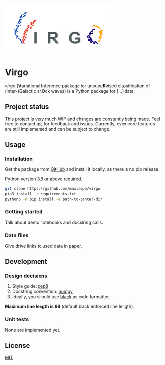 ![image](images/virgo_logo.png)

# Virgo

_virgo_ (**V**ariational **I**nference package for unsupe**R**vised classification of (inter-)**G**alactic sh**O**ck waves)
is a Python package for [...] data.


## Project status

This project is very much WIP and changes are constantly being made. Feel free to contact [me](mailto:max.lamparth@tum.de?subject=virgo) for feedback and issues.
Currently, even core features are still implemented and can be subject to change.

## Usage

### Installation

Get the package from [GitHub](https://github.com/maxlampe/virgo) and install it locally, as there is no pip release.

Python version 3.8 or above required.

```bash
git clone https://github.com/maxlampe/virgo
pip3 install -r requirements.txt
python3 -m pip install -e path-to-panter-dir
```

### Getting started

Talk about demo notebooks and docstring calls.

### Data files

Give drive links to used data in paper.

## Development

### Design decisions

1. Style guide: [pep8](https://www.python.org/dev/peps/pep-0008/)
2. Docstring convention: [numpy](https://numpydoc.readthedocs.io/en/latest/format.html)
3. Ideally, you should use [black](https://pypi.org/project/black/) as code formatter.

**Maximum line length is 88** (default black enforced line length).

### Unit tests

None are implemented yet.

## License

[MIT](https://choosealicense.com/licenses/mit/)
